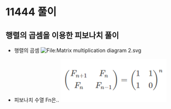 # 11444 풀이

## 행렬의 곱셈을 이용한 피보나치 풀이

* 행렬의 곱셈
  ![File:Matrix multiplication diagram 2.svg](https://upload.wikimedia.org/wikipedia/commons/thumb/e/eb/Matrix_multiplication_diagram_2.svg/313px-Matrix_multiplication_diagram_2.svg.png)



* 피보나치 수열 Fn은..
  ![image-20220321170740020](11444.assets/image-20220321170740020.png)